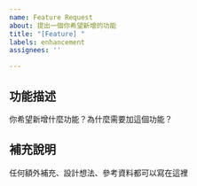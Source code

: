```yaml
---
name: Feature Request
about: 提出一個你希望新增的功能
title: "[Feature] "
labels: enhancement
assignees: ''

---
```


## 功能描述

你希望新增什麼功能？為什麼需要加這個功能？

## 補充說明

任何額外補充、設計想法、參考資料都可以寫在這裡
